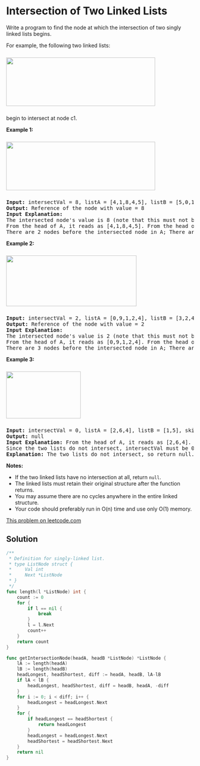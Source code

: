 # Intersection of Two Linked Lists

<p>Write a program to find the node at which the intersection of two singly linked lists begins.</p>

<p>For example, the following two linked lists:</p>
<a href="https://assets.leetcode.com/uploads/2018/12/13/160_statement.png" target="_blank">
<img alt="" src="https://assets.leetcode.com/uploads/2018/12/13/160_statement.png" style="margin-top: 10px; margin-bottom: 10px; width: 400px; height: 130px;" />
</a>

<p>begin to intersect at node c1.</p>

<p><strong>Example 1:</strong></p>
<a href="https://assets.leetcode.com/uploads/2018/12/13/160_example_1.png" target="_blank">
<img alt="" src="https://assets.leetcode.com/uploads/2018/12/13/160_example_1.png" style="margin-top: 10px; margin-bottom: 10px; width: 400px; height: 130px;" />
</a>

<pre>
<strong>Input: </strong>intersectVal = 8, listA = [4,1,8,4,5], listB = [5,0,1,8,4,5], skipA = 2, skipB = 3
<strong>Output:</strong> Reference of the node with value = 8
<strong>Input Explanation:</strong>
The intersected node&#39;s value is 8 (note that this must not be 0 if the two lists intersect).
From the head of A, it reads as [4,1,8,4,5]. From the head of B, it reads as [5,0,1,8,4,5].
There are 2 nodes before the intersected node in A; There are 3 nodes before the intersected node in B.
</pre>

<p><strong>Example 2:</strong></p>
<a href="https://assets.leetcode.com/uploads/2018/12/13/160_example_2.png" target="_blank">
<img alt="" src="https://assets.leetcode.com/uploads/2018/12/13/160_example_2.png" style="margin-top: 10px; margin-bottom: 10px; width: 350px; height: 136px;" />
</a>

<pre>
<strong>Input: </strong>intersectVal&nbsp;= 2, listA = [0,9,1,2,4], listB = [3,2,4], skipA = 3, skipB = 1
<strong>Output:</strong> Reference of the node with value = 2
<strong>Input Explanation:</strong>&nbsp;
The intersected node&#39;s value is 2 (note that this must not be 0 if the two lists intersect).
From the head of A, it reads as [0,9,1,2,4]. From the head of B, it reads as [3,2,4].
There are 3 nodes before the intersected node in A; There are 1 node before the intersected node in B.
</pre>

<p><strong>Example 3:</strong></p>
<a href="https://assets.leetcode.com/uploads/2018/12/13/160_example_3.png" target="_blank">
<img alt="" src="https://assets.leetcode.com/uploads/2018/12/13/160_example_3.png" style="margin-top: 10px; margin-bottom: 10px; width: 200px; height: 126px;" />
</a>

<pre>
<strong>Input: </strong>intersectVal = 0, listA = [2,6,4], listB = [1,5], skipA = 3, skipB = 2
<strong>Output:</strong> null
<strong>Input Explanation:</strong> From the head of A, it reads as [2,6,4]. From the head of B, it reads as [1,5].
Since the two lists do not intersect, intersectVal must be 0, while skipA and skipB can be arbitrary values.
<strong>Explanation:</strong> The two lists do not intersect, so return null.
</pre>

<p><b>Notes:</b></p>

<ul>
<li>If the two linked lists have no intersection at all, return <code>null</code>.</li>
<li>The linked lists must retain their original structure after the function returns.</li>
<li>You may assume there are no cycles anywhere in the entire linked structure.</li>
<li>Your code should preferably run in O(n) time and use only O(1) memory.</li>
</ul>

[This problem on leetcode.com](https://leetcode.com/problems/intersection-of-two-linked-lists/)

## Solution

```go
/**
 * Definition for singly-linked list.
 * type ListNode struct {
 *     Val int
 *     Next *ListNode
 * }
 */
func length(l *ListNode) int {
    count := 0
    for {
        if l == nil {
            break
        }
        l = l.Next
        count++
    }
    return count
}

func getIntersectionNode(headA, headB *ListNode) *ListNode {
    lA := length(headA)
    lB := length(headB)
    headLongest, headShortest, diff := headA, headB, lA-lB
    if lA < lB {
        headLongest, headShortest, diff = headB, headA, -diff
    }
    for i := 0; i < diff; i++ {
        headLongest = headLongest.Next
    }
    for {
        if headLongest == headShortest {
            return headLongest
        }
        headLongest = headLongest.Next
        headShortest = headShortest.Next
    }
    return nil
}
```
